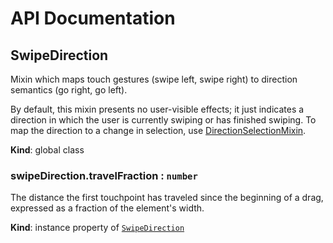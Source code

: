 # API Documentation
<a name="SwipeDirection"></a>

## SwipeDirection
Mixin which maps touch gestures (swipe left, swipe right) to direction
semantics (go right, go left).

By default, this mixin presents no user-visible effects; it just indicates
a direction in which the user is currently swiping or has finished swiping.
To map the direction to a change in selection, use
[DirectionSelectionMixin](DirectionSelectionMixin.md).

  **Kind**: global class
<a name="SwipeDirection+travelFraction"></a>

### swipeDirection.travelFraction : <code>number</code>
The distance the first touchpoint has traveled since the beginning of a
drag, expressed as a fraction of the element's width.

  **Kind**: instance property of <code>[SwipeDirection](#SwipeDirection)</code>
